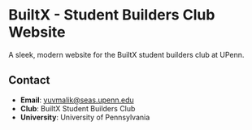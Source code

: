 # BuiltX - Student Builders Club Website

A sleek, modern website for the BuiltX student builders club at UPenn.

## Contact
- **Email**: yuvmalik@seas.upenn.edu
- **Club**: BuiltX Student Builders Club
- **University**: University of Pennsylvania
